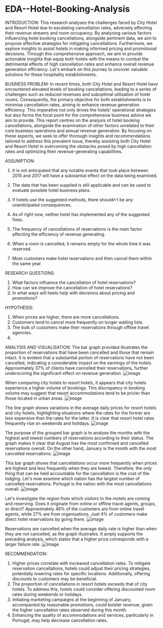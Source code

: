 # EDA--Hotel-Booking-Analysis
INTRODUCTION:
This research analyses the challenges faced by City Hotel and Resort Hotel due to escalating cancellation rates, adversely affecting their revenue streams and room occupancy. By analysing various factors influencing hotel booking cancellations, alongside pertinent data, we aim to propose effective strategies for mitigating cancellations. Furthermore, we explore insights to assist hotels in making informed pricing and promotional decisions. Through this comprehensive approach, we aim to provide actionable insights that equip both hotels with the means to combat the detrimental effects of high cancellation rates and enhance overall revenue generation efficiency. Let's embark on this journey to uncover valuable solutions for these hospitality establishments.


BUSINESS PROBLEM:
In recent times, both City Hotel and Resort Hotel have encountered elevated levels of booking cancellations, leading to a series of challenges such as reduced revenues and suboptimal utilisation of hotel rooms. Consequently, the primary objective for both establishments is to minimise cancellation rates, aiming to enhance revenue generation efficiency. This imperative not only drives the hotels' operational strategies but also forms the focal point for the comprehensive business advice we aim to provide. This report centres on the analysis of hotel booking cancellations, alongside the examination of other factors unrelated to their core business operations and annual revenue generation. By focusing on these aspects, we seek to offer thorough insights and recommendations tailored to address this prevalent issue, thereby assisting both City Hotel and Resort Hotel in overcoming the obstacles posed by high cancellation rates and optimizing their revenue-generating capabilities.


ASSUMPTION:
1.	It is not anticipated that any notable events that took place between 2015 and 2017 will have a substantial effect on the data being examined. 

2.	The data that has been supplied is still applicable and can be used to evaluate possible hotel business plans. 

3.	If hotels use the suggested methods, there shouldn't be any unanticipated consequences. 

4.	As of right now, neither hotel has implemented any of the suggested fixes.
5.	The frequency of cancellations of reservations is the main factor affecting the efficiency of revenue generating. 

6.	When a room is cancelled, it remains empty for the whole time it was reserved. 
7.	Most customers make hotel reservations and then cancel them within the same year. 

RESEARCH QUESTIONS:
1. What factors influence the cancellation of hotel reservations?
 2. How can we improve the cancellation of hotel reservations? 
3. In what ways will heels help with decisions about pricing and promotions?




HYPOTHESIS:
1. When prices are higher, there are more cancellations. 
2. Customers tend to cancel more frequently on longer waiting lists. 
3. The bulk of customers make their reservations through offline travel agencies.
4. 

ANALYSIS AND VISUALISATION:
The bar graph provided illustrates the proportion of reservations that have been cancelled and those that remain intact. It is evident that a substantial portion of reservations have not been cancelled, indicating a considerable impact on the earnings of the hotels. Approximately 37% of clients have cancelled their reservations, further underscoring the significant effect on revenue generation.
![image](https://github.com/nv279/EDA--Hotel-Booking-Analysis/assets/128492452/24a3f6ba-cfab-48c6-bc03-ae759b9f1a19)

 
 When comparing city hotels to resort hotels, it appears that city hotels experience a higher volume of bookings. This discrepancy in booking volume may suggest that resort accommodations tend to be pricier than those located in urban areas.
 ![image](https://github.com/nv279/EDA--Hotel-Booking-Analysis/assets/128492452/314ce6a7-dacd-4661-9c51-425f02a55e9a)


 
The line graph shows variations in the average daily prices for resort hotels and city hotels, highlighting situations where the rates for the former are less expensive than the rates for the latter. It is clear that resort hotel rates frequently rise on weekends and holidays.
![image](https://github.com/nv279/EDA--Hotel-Booking-Analysis/assets/128492452/845e48cf-2c84-4486-8308-dda8b5a1c908)

 


The purpose of the grouped bar graph is to analyse the months with the highest and lowest numbers of reservations according to their status. The graph makes it clear that August has the most confirmed and cancelled reservations overall. On the other hand, January is the month with the most cancelled reservations.
![image](https://github.com/nv279/EDA--Hotel-Booking-Analysis/assets/128492452/f0b68aea-adaf-48e4-8657-1a7f5a59d985)




 
This bar graph shows that cancellations occur more frequently when prices are highest and less frequently when they are lowest. Therefore, the only thing that can be held accountable for the cancellation is the cost of the lodging. Let's now examine which nation has the largest number of cancelled reservations. Portugal is the nation with the most cancellations overall.
![image](https://github.com/nv279/EDA--Hotel-Booking-Analysis/assets/128492452/7f18f584-89e1-43fd-91c4-f7aea7671ee0)


 
Let's investigate the region from which visitors to the motels are coming and reserving. Does it originate from online or offline travel agents, groups, or direct? Approximately 46% of the customers are from online travel agents, while 27% are from organisations. Just 4% of customers make direct hotel reservations by going there.
![image](https://github.com/nv279/EDA--Hotel-Booking-Analysis/assets/128492452/de688bfe-56e6-4c25-9266-b1f34e901f1e)





 
Reservations are cancelled when the average daily rate is higher than when they are not cancelled, as the graph illustrates. It amply supports the preceding analysis, which states that a higher price corresponds with a larger failure rate.
![image](https://github.com/nv279/EDA--Hotel-Booking-Analysis/assets/128492452/aca432f1-28bd-42e8-a756-74755dae1dac)

 

RECOMMENDATION:
1. Higher prices correlate with increased cancellation rates. To mitigate reservation cancellations, hotels could adjust their pricing strategies, potentially lowering rates for specific locations. Additionally, offering discounts to customers may be beneficial.
2. The proportion of cancellations in resort hotels exceeds that of city hotels. To address this, hotels could consider offering discounted room rates during weekends or holidays.
3. Initiating marketing campaigns at the beginning of January, accompanied by reasonable promotions, could bolster revenue, given the higher cancellation rates observed during this month.
4. Enhancing the quality of accommodations and services, particularly in Portugal, may help decrease cancellation rates.





































